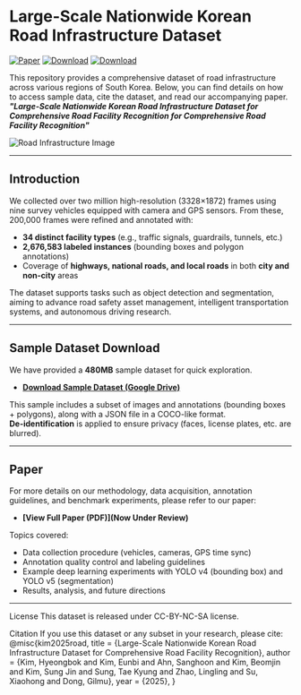 # Large-Scale Nationwide Korean Road Infrastructure Dataset

[![Paper](https://img.shields.io/badge/Paper-UnderReview-black?style=for-the-badge&logo=adobeacrobatreader)](https://drive.google.com/file/d/1BAdLggaiQaVZGeg28dY7paguXNcEV-lX/view?usp=drive_link)
[![Download](https://img.shields.io/badge/Download-Sample(480MB)-blue?style=for-the-badge&logo=databricks)](https://drive.google.com/file/d/1BAdLggaiQaVZGeg28dY7paguXNcEV-lX/view?usp=drive_link)
[![Download](https://img.shields.io/badge/Download-Full-blue?style=for-the-badge&logo=github)](https://forms.gle/HFojMyLaLR9CSA6Q7)


This repository provides a comprehensive dataset of road infrastructure across various regions of South Korea. 
Below, you can find details on how to access sample data, cite the dataset, and read our accompanying paper. _**"Large-Scale Nationwide Korean Road Infrastructure Dataset for Comprehensive Road Facility Recognition for Comprehensive Road Facility Recognition"**_


![Road Infrastructure Image](img/main.png)

---

## Introduction
We collected over two million high-resolution (3328×1872) frames using nine survey vehicles equipped with camera and GPS sensors. From these, 200,000 frames were refined and annotated with:
- **34 distinct facility types** (e.g., traffic signals, guardrails, tunnels, etc.)
- **2,676,583 labeled instances** (bounding boxes and polygon annotations)
- Coverage of **highways, national roads, and local roads** in both **city and non-city** areas

The dataset supports tasks such as object detection and segmentation, aiming to advance road safety asset management, intelligent transportation systems, and autonomous driving research.

---

## Sample Dataset Download
We have provided a **480MB** sample dataset for quick exploration.

- **[Download Sample Dataset (Google Drive)](https://drive.google.com/file/d/1BAdLggaiQaVZGeg28dY7paguXNcEV-lX/view?usp=drive_link)**

This sample includes a subset of images and annotations (bounding boxes + polygons), along with a JSON file in a COCO-like format.  
**De-identification** is applied to ensure privacy (faces, license plates, etc. are blurred).

---

## Paper
For more details on our methodology, data acquisition, annotation guidelines, and benchmark experiments, please refer to our paper:

- **[View Full Paper (PDF)](Now Under Review)**

Topics covered:
- Data collection procedure (vehicles, cameras, GPS time sync)
- Annotation quality control and labeling guidelines
- Example deep learning experiments with YOLO v4 (bounding box) and YOLO v5 (segmentation)
- Results, analysis, and future directions

---


License
This dataset is released under CC-BY-NC-SA license.

Citation
If you use this dataset or any subset in your research, please cite:
@misc{kim2025road,
  title   = {Large-Scale Nationwide Korean Road Infrastructure Dataset 
             for Comprehensive Road Facility Recognition},
  author  = {Kim, Hyeongbok and Kim, Eunbi and Ahn, Sanghoon and Kim, Beomjin 
             and Kim, Sung Jin and Sung, Tae Kyung and Zhao, Lingling 
             and Su, Xiaohong and Dong, Gilmu},
  year    = {2025},
}
